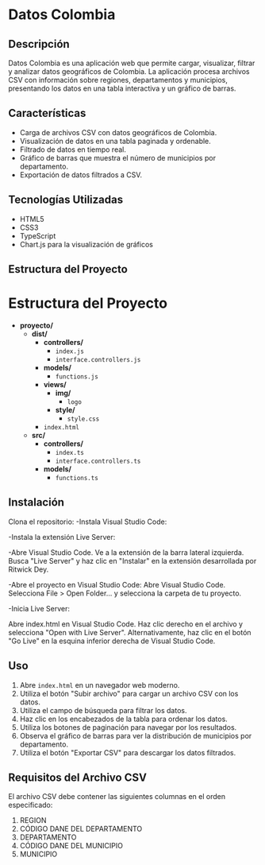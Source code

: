 # Datos Colombia

## Descripción
Datos Colombia es una aplicación web que permite cargar, visualizar, filtrar y analizar datos geográficos de Colombia. La aplicación procesa archivos CSV con información sobre regiones, departamentos y municipios, presentando los datos en una tabla interactiva y un gráfico de barras.

## Características
- Carga de archivos CSV con datos geográficos de Colombia.
- Visualización de datos en una tabla paginada y ordenable.
- Filtrado de datos en tiempo real.
- Gráfico de barras que muestra el número de municipios por departamento.
- Exportación de datos filtrados a CSV.
  

## Tecnologías Utilizadas
- HTML5
- CSS3
- TypeScript
- Chart.js para la visualización de gráficos

## Estructura del Proyecto
# Estructura del Proyecto

- **proyecto/**
  - **dist/**
    - **controllers/**
      - `index.js`
      - `interface.controllers.js`
    - **models/**
      - `functions.js`
    - **views/**
      - **img/**
        - `logo`
      - **style/**
        - `style.css`
    - `index.html`
  - **src/**
    - **controllers/**
      - `index.ts`
      - `interface.controllers.ts`
    - **models/**
      - `functions.ts`


## Instalación
Clona el repositorio:
-Instala Visual Studio Code:

-Instala la extensión Live Server:

-Abre Visual Studio Code. Ve a la extensión de la barra lateral izquierda. Busca "Live Server" y haz clic en "Instalar" en la extensión desarrollada por Ritwick Dey.

-Abre el proyecto en Visual Studio Code: Abre Visual Studio Code. Selecciona File > Open Folder... y selecciona la carpeta de tu proyecto.

-Inicia Live Server:

Abre index.html en Visual Studio Code. Haz clic derecho en el archivo y selecciona "Open with Live Server". Alternativamente, haz clic en el botón "Go Live" en la esquina inferior derecha de Visual Studio Code.
## Uso
1. Abre `index.html` en un navegador web moderno.
2. Utiliza el botón "Subir archivo" para cargar un archivo CSV con los datos.
3. Utiliza el campo de búsqueda para filtrar los datos.
4. Haz clic en los encabezados de la tabla para ordenar los datos.
5. Utiliza los botones de paginación para navegar por los resultados.
6. Observa el gráfico de barras para ver la distribución de municipios por departamento.
7. Utiliza el botón "Exportar CSV" para descargar los datos filtrados.

## Requisitos del Archivo CSV
El archivo CSV debe contener las siguientes columnas en el orden especificado:
1. REGION
2. CÓDIGO DANE DEL DEPARTAMENTO
3. DEPARTAMENTO
4. CÓDIGO DANE DEL MUNICIPIO
5. MUNICIPIO


